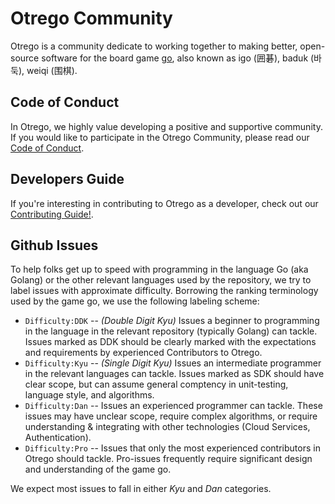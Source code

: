 # Otrego Community

Otrego is a community dedicate to working together to making better,
open-source software for the board game <a
href="https://en.wikipedia.org/wiki/Go_(game)">go</a>, also known as igo
(囲碁), baduk (바둑), weiqi (围棋).

## Code of Conduct

In Otrego, we highly value developing a positive and supportive community. If
you would like to participate in the Otrego Community, please read our [Code of
Conduct](CODE_OF_CONDUCT.md).

## Developers Guide

If you're interesting in contributing to Otrego as a developer, check out our
[Contributing Guide!](CONTRIBUTING.md).

## Github Issues

To help folks get up to speed with programming in the language Go (aka Golang)
or the other relevant languages used by the repository, we try to label issues
with approximate difficulty. Borrowing the ranking terminology used by the game
go, we use the following labeling scheme:

* `Difficulty:DDK` -- *(Double Digit Kyu)* Issues a beginner to programming in
  the language in the relevant repository (typically Golang) can tackle. Issues
  marked as DDK should be clearly marked with the expectations and requirements
  by experienced Contributors to Otrego.
* `Difficulty:Kyu` -- *(Single Digit Kyu)* Issues an intermediate programmer in
  the relevant languages can tackle. Issues marked as SDK should have clear
  scope, but can assume general comptency in unit-testing, language style, and
  algorithms.
* `Difficulty:Dan` -- Issues an experienced programmer can tackle. These issues
  may have unclear scope, require complex algorithms, or require understanding
  & integrating with other technologies (Cloud Services, Authentication).
* `Difficulty:Pro` -- Issues that only the most experienced contributors in
  Otrego should tackle. Pro-issues frequently require significant design and
  understanding of the game go.

We expect most issues to fall in either *Kyu* and *Dan* categories.
